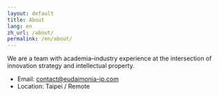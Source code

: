 ```yaml
---
layout: default
title: About
lang: en
zh_url: /about/
permalink: /en/about/
---
```


We are a team with academia–industry experience at the intersection of innovation strategy and intellectual property.

- Email: contact@eudaimonia-ip.com
- Location: Taipei / Remote
